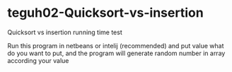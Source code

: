 # teguh02-Quicksort-vs-insertion
Quicksort vs insertion running time test

Run this program in netbeans or intelij (recommended) and put value what do you want to put, and the program will generate random number in array according your value
